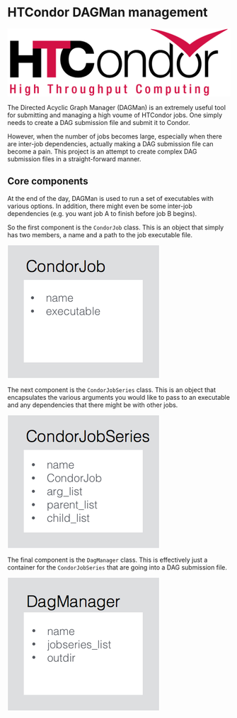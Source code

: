 # HTCondor DAGMan management

![HTCondor logo](images/HTCondor_red_blk.png "HTCondor logo")


The Directed Acyclic Graph Manager (DAGMan) is an extremely useful tool for submitting and managing a high voume of HTCondor jobs. One simply needs to create a DAG submission file and submit it to Condor.

However, when the number of jobs becomes large, especially when there are inter-job dependencies, actually making a DAG submission file can become a pain. This project is an attempt to create complex DAG submission files in a straight-forward manner.

## Core components

At the end of the day, DAGMan is used to run a set of executables with various options. In addition, there might even be some inter-job dependencies (e.g. you want job A to finish before job B begins).

So the first component is the `CondorJob` class. This is an object that simply has two members, a name and a path to the job executable file.

![CondorJob layout](images/condorjob.png "CondorJob layout")

The next component is the `CondorJobSeries` class. This is an object that encapsulates the various arguments you would like to pass to an executable and any dependencies that there might be with other jobs.

![CondorJobSeries layout](images/condorjobseries.png "CondorJobSeries layout")

The final component is the `DagManager` class. This is effectively just a container for the `CondorJobSeries` that are going into a DAG submission file.

![DagManager layout](images/dagmanager.png "DagManager layout")

